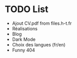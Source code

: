 # TODO List

- Ajout CV.pdf from files.h-t.fr
- Réalisations
- Blog
- Dark Mode
- Choix des langues (fr/en)
- Funny 404
